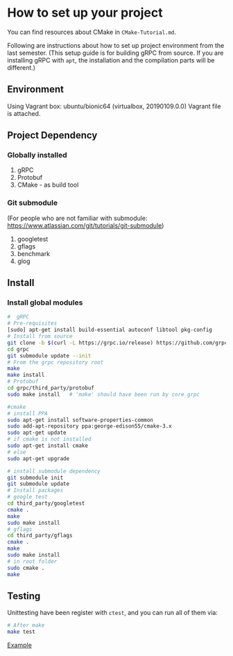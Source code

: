 # How to set up your project

You can find resources about CMake in `CMake-Tutorial.md`.

Following are instructions about how to set up project environment from the last semester.
(This setup guide is for building gRPC from source. If you are installing gRPC with `apt`, the installation and the compilation parts will be different.)

## Environment

Using Vagrant box:
ubuntu/bionic64 (virtualbox, 20190109.0.0)
Vagrant file is attached.

## Project Dependency

### Globally installed

1. gRPC
2. Protobuf
3. CMake - as build tool

### Git submodule

(For people who are not familiar with submodule: https://www.atlassian.com/git/tutorials/git-submodule)

1. googletest
2. gflags
3. benchmark
4. glog

## Install

### Install global modules

```bash
#  gRPC
# Pre-requisites
[sudo] apt-get install build-essential autoconf libtool pkg-config
# Install from source
git clone -b $(curl -L https://grpc.io/release) https://github.com/grpc/grpc
cd grpc
git submodule update --init
# From the grpc repository root
make
make install
# Protobuf
cd grpc/third_party/protobuf
sudo make install   # 'make' should have been run by core grpc

#cmake
# install PPA
sudo apt-get install software-properties-common
sudo add-apt-repository ppa:george-edison55/cmake-3.x
sudo apt-get update
# if cmake is not installed
sudo apt-get install cmake
# else
sudo apt-get upgrade
```

```bash
# install submodule dependency
git submodule init
git submodule update
# Install packages
# google test
cd third_party/googletest
cmake .
make
sudo make install
# gflags
cd third_party/gflags
cmake .
make
sudo make install
# in root folder
sudo cmake .
make
```

## Testing

Unittesting have been register with `ctest`, and you can run all of them via:

```bash
# After make
make test
```

[Example](https://github.com/bast/gtest-demo)
